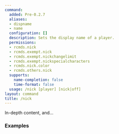 ```yaml
---
command:
  added: Pre-0.2.7
  aliases:
  - dispname
  - name
  configuration: []
  description: Sets the display name of a player.
  permissions:
  - rcmds.nick
  - rcmds.exempt.nick
  - rcmds.exempt.nickchangelimit
  - rcmds.exempt.nickspecialcharacters
  - rcmds.nick.color
  - rcmds.others.nick
  supports:
    name-completion: false
    time-format: false
  usage: /nick [player] [nick|off]
layout: command
title: /nick
---
```


In-depth content, and...

### Examples

